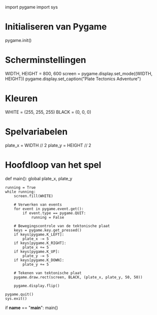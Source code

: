 import pygame
import sys

# Initialiseren van Pygame
pygame.init()

# Scherminstellingen
WIDTH, HEIGHT = 800, 600
screen = pygame.display.set_mode((WIDTH, HEIGHT))
pygame.display.set_caption("Plate Tectonics Adventure")

# Kleuren
WHITE = (255, 255, 255)
BLACK = (0, 0, 0)

# Spelvariabelen
plate_x = WIDTH // 2
plate_y = HEIGHT // 2

# Hoofdloop van het spel
def main():
    global plate_x, plate_y

    running = True
    while running:
        screen.fill(WHITE)

        # Verwerken van events
        for event in pygame.event.get():
            if event.type == pygame.QUIT:
                running = False

        # Bewegingscontrole van de tektonische plaat
        keys = pygame.key.get_pressed()
        if keys[pygame.K_LEFT]:
            plate_x -= 5
        if keys[pygame.K_RIGHT]:
            plate_x += 5
        if keys[pygame.K_UP]:
            plate_y -= 5
        if keys[pygame.K_DOWN]:
            plate_y += 5

        # Tekenen van tektonische plaat
        pygame.draw.rect(screen, BLACK, (plate_x, plate_y, 50, 50))

        pygame.display.flip()

    pygame.quit()
    sys.exit()

if __name__ == "__main__":
    main()
